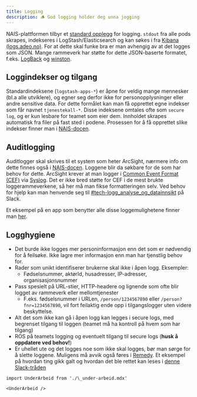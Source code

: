 ```yaml
---
title: Logging
description: 🪵 God logging holder deg unna jogging
---
```


NAIS-plattformen tilbyr et [standard opplegg](https://doc.nais.io/observability/logs/) for logging. `stdout` fra alle pods skrapes, indekseres i LogStash/Elasticsearch og kan søkes i fra [Kibana (logs.adeo.no)](https://logs.adeo.no). For at dette skal funke bra er man avhengig av at det logges som JSON. Mange rammeverk har støtte for dette JSON-baserte formatet, f.eks. [LogBack](https://github.com/logstash/logstash-logback-encoder) og [winston](https://www.npmjs.com/package/winston).

## Loggindekser og tilgang

Standardindeksene (`logstash-apps-*`) er åpne for veldig mange mennesker (bl.a alle utviklere), og egner seg derfor ikke for personopplysninger eller andre sensitive data. For dette formålet kan man få opprettet egne indekser som får navnet `tjenestekall-*`. Disse indeksene omtales ofte som `secure log`, og er kun lesbare for teamet som eier dem. Innholdet skrapes automatisk fra filer på fast sted i podene. Prosessen for å få opprettet slike indekser finner man i [NAIS-docen](https://doc.nais.io/observability/logs/#secure-logs).

## Auditlogging

Auditlogger skal skrives til et system som heter ArcSight, nærmere info om dette finnes også i [NAIS-docen](https://doc.nais.io/observability/logs/#audit-logs). Loggene blir da søkbare for de som har behov for dette. ArcSight krever at man logger i [Common Event Format (CEF)](https://kc.mcafee.com/resources/sites/MCAFEE/content/live/CORP_KNOWLEDGEBASE/78000/KB78712/en_US/CEF_White_Paper_20100722.pdf) via [Syslog](https://en.wikipedia.org/wiki/Syslog). Det er ikke bred støtte for CEF i de mest brukte loggerammeverkene, så her må man fikse formatteringen selv. Ved behov for hjelp kan man henvende seg til [#tech-logg_analyse_og_datainnsikt](https://nav-it.slack.com/archives/C014576K5TQ) på Slack.

Et eksempel på en app som benytter alle disse loggemulighetene finner man [her](https://github.com/navikt/helse-spesialist/blob/master/spesialist-selve/src/main/resources/logback.xml).

## Logghygiene

- Det burde ikke logges mer personinformasjon enn det som er nødvendig for å feilsøke. Ikke lagre mer informasjon enn man har tjenstlig behov for.
- Rader som unikt identifiserer brukerne skal ikke i åpen logg. Eksempler:
  - Fødselsnummer, aktørId, husadresser, IP-adresser, organisasjonsnummer
- Pass spesielt på URL-stier, HTTP-headere og lignende som ofte blir logget av rammeverk eller mellomtjenester
  - F.eks. fødselsnummer i URLen, `/person/1234567890` eller `/person?fnr=1234567890`, vil fort feilaktig ende opp i tilgangslogger uten videre beskyttelse.
- Alt det som ikke kan gå i åpen logg kan legges i secure logs, med begrenset tilgang til loggen (teamet må ha kontroll på hvem som har tilgang)
- ROS på teamets logging og eventuelt tilgang til secure logs (**husk å oppdatere ved behov!**)
- Er uhellet ute og det logges noe som ikke skal logges, bør man sørge for å slette loggene. Muligens må avvik også føres i [Remedy](https://it-hjelpa.adeo.no/arsys/forms/remedy/Avvik/webViewSub/). Et eksempel på hvordan ting gikk galt og hvordan det ble rettet kan leses i [denne Slack-tråden](https://nav-it.slack.com/archives/C015FL6M3J5/p1597227300016200)

```mdx-code-block
import UnderArbeid from './\_under-arbeid.mdx'

<UnderArbeid />
```
